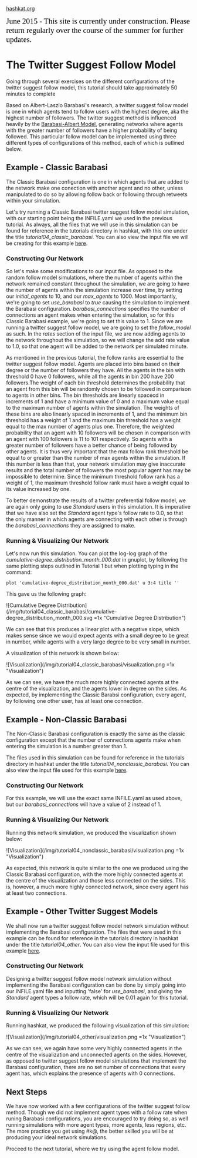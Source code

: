 [hashkat.org](http://hashkat.org)

<span style="color:black; font-family:Georgia; font-size:1.5em;">June 2015 - This site is currently under construction. Please return regularly over the course of the summer for further updates. </span>

# The Twitter Suggest Follow Model

Going through several exercises on the different configurations of the twitter suggest follow model, this tutorial should take approximately 50 minutes to complete

Based on Albert-Laszlo Barabasi's research, a twitter suggest follow model is one in which agents tend to follow users with the highest degree, aka the highest number of followers.
The twitter suggest method is influenced heavily by the [Barabasi-Albert Model](http://en.wikipedia.org/wiki/Barab%C3%A1si%E2%80%93Albert_model), generating networks
where agents with the greater number of followers have a higher probability of being followed.
This particular follow model can be implemented using three different types of configurations of this method, each of which is outlined below.

## Example - Classic Barabasi

The Classic Barabasi configuration is one in which agents that are added to the network make one conection with another agent and no other, unless manipulated to do so by allowing follow back or
following through retweets within your simulation.

Let's try running a Classic Barabasi twitter suggest follow model simulation, with our starting point being the INFILE.yaml we used in the previous tutorial.
As always, all the files that we will use in this simulation can be found for reference in the tutorials directory in hashkat, with this one under the title *tutorial04_classic_barabasi*.
You can also view the input file we will be creating for this example [here](https://github.com/hashkat/hashkat/blob/master/tutorials/tutorial04_classic_barabasi/INFILE.yaml).

### Constructing Our Network

So let's make some modifications to our input file. As opposed to the random follow model simulations, where the number of agents within the network remained constant throughout the simulation,
we are going to have the number of agents within the simulation increase over time, by setting our *initial_agents* to 10, and our *max_agents* to 1000.
Most importantly, we're going to set *use_barabasi* to *true* causing the simulation to implement the Barabasi configuration.
*barabasi_connections* specifies the number of connections an agent makes when entering the simulation, so for this Classic Barabasi example, we're going to set this value to 1.
Since we are running a twitter suggest follow model, we are going to set the *follow_model* as such. In the *rates* section of the input file, we are now adding agents to the network throughout the simulation,
so we will change the add rate value to 1.0, so that one agent will be added to the network per simulated minute.

As mentioned in the previous tutorial, the follow ranks are essential to the twitter suggest follow model. Agents are placed into bins based on their degree or the number of followers they have.
All the agents in the bin with threshold 0 have 0 followers, while all the agents in bin 200 have 200 followers.The weight of each bin threshold determines the probability that an agent from this bin
will be randomly chosen to be followed in comparison to agents in other bins. The bin thresholds are linearly spacecd in increments of 1 and have a minimum value of 0 and a maximum value equal to the maximum
number of agents within the simulation. The weights of these bins are also linearly spaced in increments of 1, and the minimum bin threshold has a weight of 1 and the maximum bin threshold has a weight
equal to the max number of agents plus one. Therefore, the weighted probability that an agent with 10 followers will be chosen in comparison with an agent with 100 followers is 11 to 101 respectively. So
agents with a greater number of followers have a better chance of being followed by other agents. It is thus very important that the max follow rank threshold be equal to or greater than the number of max agents
within the simulation. If this number is less than that, your network simulation may give inaccurate results and the total number of followers the most popular agent has may be impossible to determine. Since the
minimum threshold follow rank has a weight of 1, the maximum threshold follow rank must have a weight equal to its value increased by one. 

To better demonstrate the results of a twitter preferential follow model, we are again only going to use *Standard* users in this simulation. It is imperative that we have also set the *Standard* agent type's follow rate to 0.0,
so that the only manner in which agents are connecting with each other is through the *barabasi_connections* they are assigned to make.

### Running & Visualizing Our Network

Let's now run this simulation. You can plot the log-log graph of the *cumulative-degree_distribution_month_000.dat* in gnuplot, by following the same plotting steps outlined in Tutorial 1 but when plotting typing in
the command:

`plot 'cumulative-degree_distribution_month_000.dat' u 3:4 title ''`

This gave us the following graph:

![Cumulative Degree Distribution](/img/tutorial04_classic_barabasi/cumulative-degree_distribution_month_000.svg =1x  "Cumulative Degree Distribution")

We can see that this produces a linear plot with a negative slope, which makes sense since we would expect agents with a small degree to be great in number, while agents with a very large degree to
be very small in number.

A visualization of this network is shown below:

![Visualization](/img/tutorial04_classic_barabasi/visualization.png =1x  "Visualization")

As we can see, we have the much more highly connected agents at the centre of the visualization, and the agents lower in degree on the sides. As expected, by implementing the Classic Barabsi configuration,
every agent, by following one other user, has at least one connection.

## Example - Non-Classic Barabasi

The Non-Classic Barabasi configuration is exactly the same as the classic configuration except that the number of connections agents make when entering the simulation is a number greater than 1.

The files used in this simulation can be found for reference in the tutorials directory in hashkat under the title *tutorial04_nonclassic_barabasi*.
You can also view the input file used for this example [here](https://github.com/hashkat/hashkat/blob/master/tutorials/tutorial04_nonclassic_barabasi/INFILE.yaml).

### Constructing Our Network

For this example, we will use the exact same INFILE.yaml as used above, but our *barabasi_connections* will have a value of 2 instead of 1.

### Running & Visualizing Our Network

Running this network simulation, we produced the visualization shown below:

![Visualization](/img/tutorial04_nonclassic_barabasi/visualization.png =1x "Visualization")

As expected, this network is quite similar to the one we produced using the Classic Barabasi configuration, with the more highly connected agents at
the centre of the visualization and those less connected on the sides. This is, however, a much more highly connected network, since every
agent has at least two connections.

## Example - Other Twitter Suggest Models

We shall now run a twitter suggest follow model network simulation without implementing the Barabasi configuration.
The files that were used in this example can be found for reference in the tutorials directory in hashkat under the title *tutorial04_other*.
You can also view the input file used for this example [here](https://github.com/hashkat/hashkat/blob/master/tutorials/tutorial04_other/INFILE.yaml).

### Constructing Our Network

Designing a twitter suggest follow model network simulation without implementing the Barabasi configuration can be done by simply going into our INFILE.yaml file and inputting 'false' for  *use_barabasi*, and giving the *Standard* agent types a follow rate, which will be 0.01 again for this tutorial.

### Running & Visualizing Our Network

Running hashkat, we produced the following visualization of this simulation:

![Visualization](/img/tutorial04_other/visualization.png =1x "Visualization")

As we can see, we again have some very highly connected agents in the centre of the visualization and unconnected agents on the sides. However, as opposed to twitter suggest follow model simulations that implement the Barabasi configuration, there are no set number
of connections that every agent has, which explains the presence of agents with 0 connections.

## Next Steps

We have now worked with a few configurations of the twitter suggest follow method. Though we did not implement agent types with a follow rate when runing Barabasi configurations,
you are encouraged to try doing so, as well running simulations with more agent types, more agents, less regions, etc. The more practice you get using #k@, the better skilled you will be at
producing your ideal network simulations.

Proceed to the next tutorial, where we try using the agent follow model.
